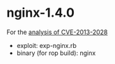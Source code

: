 nginx-1.4.0
===========

For the [analysis of CVE-2013-2028](https://www.vnsecurity.net/research/2013/05/21/analysis-of-nginx-cve-2013-2028.html)

- exploit: exp-nginx.rb
- binary (for rop build): nginx

